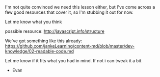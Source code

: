 I'm not quite convinced we need this lesson either, but I've come across a few good resources that cover it, so I'm stubbing it out for now.

Let me know what you think

possible resource:
http://javascript.info/structure

We've got something like this already:  https://github.com/jankeLearning/content-md/blob/master/dev-knowledge/02-readable-code.md

Let me know if it fits what you had in mind.  If not i can tweak it a bit

- Evan